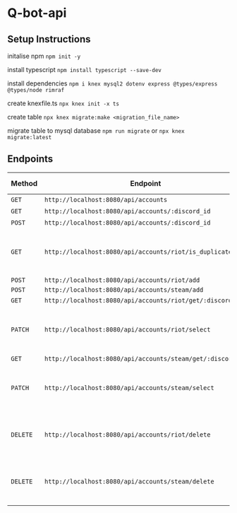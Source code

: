 # Q-bot-api

## Setup Instructions

initalise npm `npm init -y`

install typescript `npm install typescript --save-dev`

install dependencies `npm i knex mysql2 dotenv express @types/express @types/node rimraf`

create knexfile.ts `npx knex init -x ts`

create table `npx knex migrate:make <migration_file_name>`

migrate table to mysql database `npm run migrate` or `npx knex migrate:latest`

## Endpoints

| Method   | Endpoint                                                   | Request Body                              | Description |
| -------- | ---------------------------------------------------------- | ----------------------------------------- | ----------- |
| `GET`    | `http://localhost:8080/api/accounts`                       | /                                         |             |
| `GET`    | `http://localhost:8080/api/accounts/:discord_id`           | /                                         |             |
| `POST`   | `http://localhost:8080/api/accounts/:discord_id`           | /                                         |             |
| `GET`    | `http://localhost:8080/api/accounts/riot/is_duplicate`     | { discord_id: string , riot_id: string }  |             |
| `POST`   | `http://localhost:8080/api/accounts/riot/add`              |                                           |             |
| `POST`   | `http://localhost:8080/api/accounts/steam/add`             |                                           |             |
| `GET`    | `http://localhost:8080/api/accounts/riot/get/:discord_id`  | /                                         |             |
| `PATCH`  | `http://localhost:8080/api/accounts/riot/select`           | { discord_id: string , riot_id: string }  |             |
| `GET`    | `http://localhost:8080/api/accounts/steam/get/:discord_id` | /                                         |             |
| `PATCH`  | `http://localhost:8080/api/accounts/steam/select`          | { discord_id: string , steam_id: string } |             |
| `DELETE` | `http://localhost:8080/api/accounts/riot/delete`           | { discord_id: string , riot_id: string }  |             |
| `DELETE` | `http://localhost:8080/api/accounts/steam/delete`          | { discord_id: string , steam_id: string } |             |
